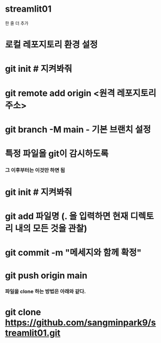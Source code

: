 # streamlit01
한 줄 더 추가

# 로컬 레포지토리 환경 설정
# git init # 지켜봐줘
# git remote add origin <원격 레포지토리 주소>
# git branch -M main   - 기본 브랜치 설정

# 특정 파일을 git이 감시하도록
### 그 이후부터는 이것만 하면 됨
# git init # 지켜봐줘
# git add 파일명 (. 을 입력하면 현재 디렉토리 내의 모든 것을 관찰)
# git commit -m "메세지와 함께 확정"
# git push origin main

### 파일을 clone 하는 방법은 아래와 같다.
# git clone https://github.com/sangminpark9/streamlit01.git

